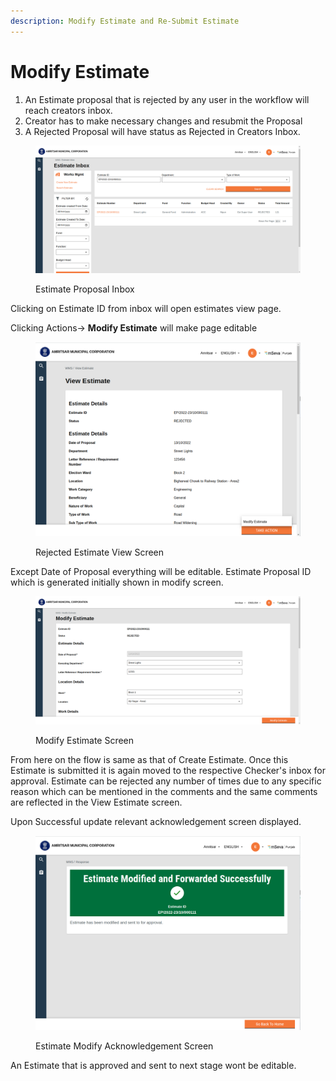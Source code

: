```yaml
---
description: Modify Estimate and Re-Submit Estimate
---
```


# Modify Estimate

1. An Estimate proposal that is rejected by any user in the workflow will reach creators inbox.
2. Creator has to make necessary changes and resubmit the Proposal
3. A Rejected Proposal will have status as Rejected in Creators Inbox.

<figure><img src="../../../../.gitbook/assets/Screenshot from 2022-11-08 11-12-53.png" alt=""><figcaption><p>Estimate Proposal Inbox</p></figcaption></figure>

Clicking on Estimate ID from inbox will open estimates view page.

Clicking Actions-> **Modify Estimate** will make page editable

<figure><img src="../../../../.gitbook/assets/Screenshot from 2022-11-08 13-21-27.png" alt=""><figcaption><p>Rejected Estimate View Screen</p></figcaption></figure>

Except Date of Proposal everything will be editable. Estimate Proposal ID which is generated initially shown in modify screen.

<figure><img src="../../../../.gitbook/assets/Screenshot from 2022-11-08 11-31-18.png" alt=""><figcaption><p>Modify Estimate Screen</p></figcaption></figure>

From here on the flow is same as that of Create Estimate. Once this Estimate is submitted it is again moved to the respective Checker's inbox for approval. Estimate can be rejected any number of times due to any specific reason which can be mentioned in the comments and the same comments are reflected in the View Estimate screen.&#x20;

Upon Successful update  relevant acknowledgement screen displayed.

<figure><img src="../../../../.gitbook/assets/Screenshot from 2022-11-08 12-04-10.png" alt=""><figcaption><p>Estimate Modify Acknowledgement Screen</p></figcaption></figure>

An Estimate that is approved and sent to next stage wont be editable.
